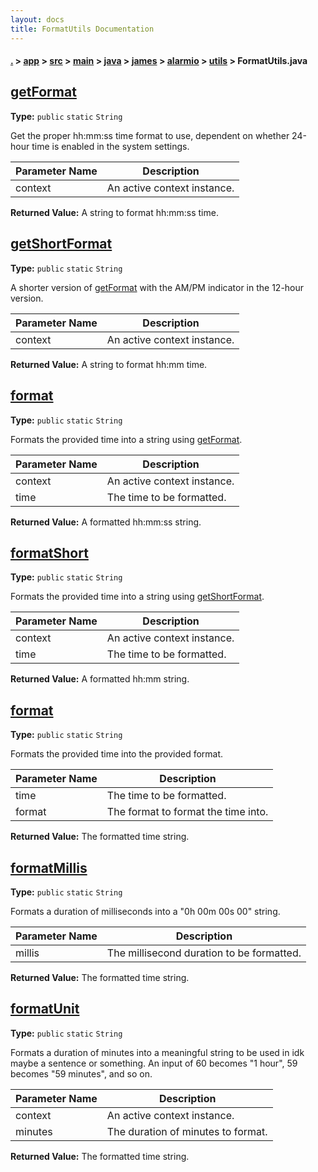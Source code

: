 ```yaml
---
layout: docs
title: FormatUtils Documentation
---
```

#### [.](./../../../../../../../index) > [app](./../../../../../../index) > [src](./../../../../../index) > [main](./../../../../index) > [java](./../../../index) > [james](./../../index) > [alarmio](./../index) > [utils](./index) > **FormatUtils.java**

## [getFormat](https://github.com/TheAndroidMaster/Alarmio/blob/master/app/src/main/java/james/alarmio/utils/FormatUtils.java#L22)

**Type:** `public` `static` `String`

Get the proper hh:mm:ss time format to use, dependent on whether 
24-hour time is enabled in the system settings. 





|Parameter Name|Description|
|-----|-----|
|context|An active context instance.|


**Returned Value:**  A string to format hh:mm:ss time.  








## [getShortFormat](https://github.com/TheAndroidMaster/Alarmio/blob/master/app/src/main/java/james/alarmio/utils/FormatUtils.java#L33)

**Type:** `public` `static` `String`

A shorter version of [getFormat](#getformat) with the AM/PM indicator 
in the 12-hour version. 





|Parameter Name|Description|
|-----|-----|
|context|An active context instance.|


**Returned Value:**  A string to format hh:mm time.  








## [format](https://github.com/TheAndroidMaster/Alarmio/blob/master/app/src/main/java/james/alarmio/utils/FormatUtils.java#L44)

**Type:** `public` `static` `String`

Formats the provided time into a string using [getFormat](#getformat). 





|Parameter Name|Description|
|-----|-----|
|context|An active context instance.|
|time|The time to be formatted.|


**Returned Value:**  A formatted hh:mm:ss string.  








## [formatShort](https://github.com/TheAndroidMaster/Alarmio/blob/master/app/src/main/java/james/alarmio/utils/FormatUtils.java#L55)

**Type:** `public` `static` `String`

Formats the provided time into a string using [getShortFormat](#getshortformat). 





|Parameter Name|Description|
|-----|-----|
|context|An active context instance.|
|time|The time to be formatted.|


**Returned Value:**  A formatted hh:mm string.  








## [format](https://github.com/TheAndroidMaster/Alarmio/blob/master/app/src/main/java/james/alarmio/utils/FormatUtils.java#L66)

**Type:** `public` `static` `String`

Formats the provided time into the provided format. 





|Parameter Name|Description|
|-----|-----|
|time|The time to be formatted.|
|format|The format to format the time into.|


**Returned Value:**  The formatted time string.  








## [formatMillis](https://github.com/TheAndroidMaster/Alarmio/blob/master/app/src/main/java/james/alarmio/utils/FormatUtils.java#L77)

**Type:** `public` `static` `String`

Formats a duration of milliseconds into a "0h 00m 00s 00" string. 





|Parameter Name|Description|
|-----|-----|
|millis|The millisecond duration to be formatted.|


**Returned Value:**  The formatted time string.  








## [formatUnit](https://github.com/TheAndroidMaster/Alarmio/blob/master/app/src/main/java/james/alarmio/utils/FormatUtils.java#L96)

**Type:** `public` `static` `String`

Formats a duration of minutes into a meaningful string to be used in 
idk maybe a sentence or something. An input of 60 becomes "1 hour", 59 
becomes "59 minutes", and so on. 





|Parameter Name|Description|
|-----|-----|
|context|An active context instance.|
|minutes|The duration of minutes to format.|


**Returned Value:**  The formatted time string.  








